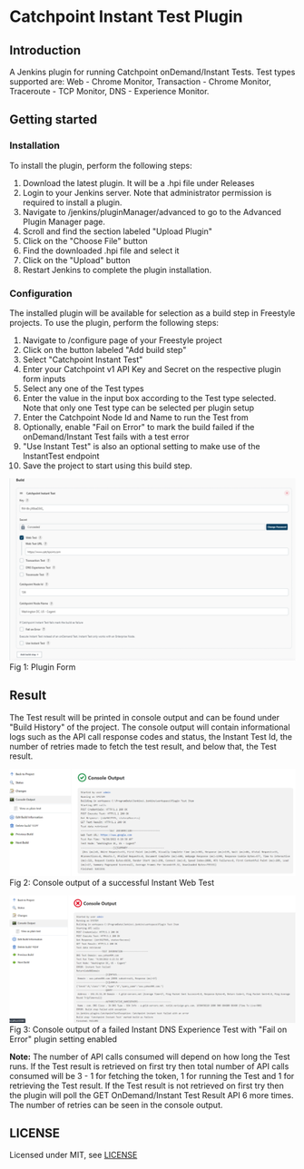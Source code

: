 # Catchpoint Instant Test Plugin

## Introduction

A Jenkins plugin for running Catchpoint onDemand/Instant Tests. Test types supported are: Web - Chrome Monitor, Transaction - Chrome Monitor, Traceroute - TCP Monitor, DNS -  Experience Monitor.

## Getting started

### Installation

To install the plugin, perform the following steps:

1. Download the latest plugin. It will be a .hpi file under Releases
2. Login to your Jenkins server. Note that administrator permission is required to install a plugin.
3. Navigate to /jenkins/pluginManager/advanced to go to the Advanced Plugin Manager page.
4. Scroll and find the section labeled "Upload Plugin"
5. Click on the "Choose File" button
6. Find the downloaded .hpi file and select it
7. Click on the "Upload" button
8. Restart Jenkins to complete the plugin installation.

### Configuration

The installed plugin will be available for selection as a build step in Freestyle projects. To use the plugin, perform the following steps:

 1. Navigate to /configure page of your Freestyle project
 2. Click on the button labeled "Add build step"
 3. Select "Catchpoint Instant Test"
 4. Enter your Catchpoint v1 API Key and Secret on the respective plugin form inputs
 5. Select any one of the Test types 
 6. Enter the value in the input box according to the Test type selected. Note that only one Test type can be selected per plugin setup
 7. Enter the Catchpoint Node Id and Name to run the Test from
 8. Optionally, enable "Fail on Error" to mark the build failed if the onDemand/Instant Test fails with a test error
 9. "Use Instant Test" is also an optional setting to make use of the InstantTest endpoint  
 10. Save the project to start using this build step.
 
 
 ![Plugin Interface](/PluginInterface.PNG?raw=true "Plugin Form")
 Fig 1: Plugin Form
 
## Result

The Test result will be printed in console output and can be found under "Build History" of the project. The console output will contain informational logs such as the API call response codes and status, the Instant Test Id, the number of retries made to fetch the test result, and below that, the Test result.


![Web Test Result](/ResultWebTest.PNG?raw=true "Successful Web Test result")
Fig 2: Console output of a successful Instant Web Test


![DNS Test Result](/ResultDnsTestFailed.PNG?raw=true "Failed DNS Test result")
Fig 3: Console output of a failed Instant DNS Experience Test with "Fail on Error" plugin setting enabled

**Note:** The number of API calls consumed will depend on how long the Test runs. If the Test result is retrieved on first try then total number of API calls consumed will be 3 - 1 for fetching the token, 1 for running the Test and 1 for retrieving the Test result. If the Test result is not retrieved on first try then the plugin will poll the GET OnDemand/Instant Test Result API 6 more times. The number of retries can be seen in the console output.

## LICENSE

Licensed under MIT, see [LICENSE](LICENSE.md)

